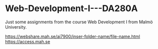 # Web-Development-I---DA280A
Just some assignments from the course Web Development I from Malmö University.

https://webshare.mah.se/ai7900/inser-folder-name/file-name.html
https://access.mah.se
